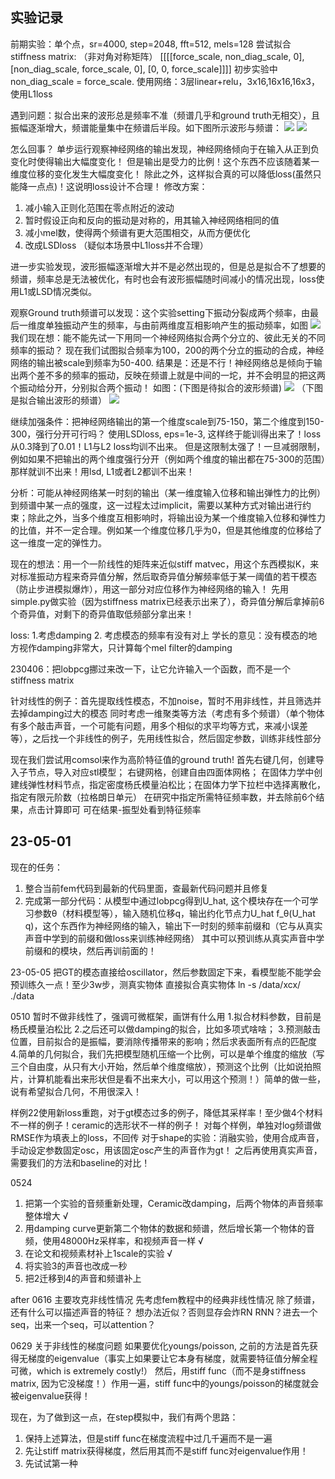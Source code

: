 ## 实验记录
前期实验：单个点，sr=4000, step=2048, fft=512, mels=128
尝试拟合stiffness matrix: （非对角对称矩阵）
        [[[[force_scale, non_diag_scale, 0],
        [non_diag_scale, force_scale, 0],
        [0, 0, force_scale]]]]
初步实验中 non_diag_scale = force_scale.
使用网络：3层linear+relu，3x16,16x16,16x3，使用L1loss

遇到问题：拟合出来的波形总是频率不准（频谱几乎和ground truth无相交），且振幅逐渐增大，频谱能量集中在频谱后半段。如下图所示波形与频谱：
![](notes/images/exp4.png)
![](notes/images/exp5.png)

怎么回事？
单步运行观察神经网络的输出发现，神经网络倾向于在输入从正到负变化时使得输出大幅度变化！
但是输出是受力的比例！这个东西不应该随着某一维度位移的变化发生大幅度变化！
除此之外，这样拟合真的可以降低loss(虽然只能降一点点)！这说明loss设计不合理！
修改方案：
1. 减小输入正则化范围在零点附近的波动
2. 暂时假设正向和反向的振动是对称的，用其输入神经网络相同的值
3. 减小mel数，使得两个频谱有更大范围相交，从而方便优化 
4. 改成LSDloss （疑似本场景中L1loss并不合理）

进一步实验发现，波形振幅逐渐增大并不是必然出现的，但是总是拟合不了想要的频谱，频率总是无法被优化，有时也会有波形振幅随时间减小的情况出现，loss使用L1或LSD情况类似。

观察Ground truth频谱可以发现：这个实验setting下振动分裂成两个频率，由最后一维度单独振动产生的频率，与由前两维度互相影响产生的振动频率，如图
![](notes/images/exp3.png)
我们现在想：能不能先试一下用同一个神经网络拟合两个分立的、彼此无关的不同频率的振动？
现在我们试图拟合频率为100，200的两个分立的振动的合成，神经网络的输出被scale到频率为50-400.
结果是：还是不行！神经网络总是倾向于输出两个差不多的频率的振动，反映在频谱上就是中间的一坨，并不会明显的把这两个振动给分开，分别拟合两个振动！
如图：(下图是待拟合的波形频谱)
![](notes/images/exp1.png)
（下图是拟合输出波形的频谱）
![](notes/images/exp2.png)

继续加强条件：把神经网络输出的第一个维度scale到75-150，第二个维度到150-300，强行分开可行吗？
使用LSDloss, eps=1e-3, 这样终于能训得出来了！loss从0.3降到了0.01！L1与L2 loss均训不出来。
但是这限制太强了！一旦减弱限制，例如如果不把输出的两个维度强行分开（例如两个维度的输出都在75-300的范围）那样就训不出来！用lsd, L1或者L2都训不出来！

分析：可能从神经网络某一时刻的输出（某一维度输入位移和输出弹性力的比例）到频谱中某一点的强度，这一过程太过implicit，需要以某种方式对输出进行约束；除此之外，当多个维度互相影响时，将输出设为某一个维度输入位移和弹性力的比值，并不一定合理。例如某一个维度位移几乎为0，但是其他维度的位移给了这一维度一定的弹性力。


现在的想法：用一个一阶线性的矩阵来近似stiff matvec，用这个东西模拟K，来对标准振动方程来奇异值分解，然后取奇异值分解频率低于某一阈值的若干模态（防止步进模拟爆炸），用这一部分对应位移作为神经网络的输入！
先用simple.py做实验（因为stiffness matrix已经表示出来了），奇异值分解后拿掉前6个奇异值，对剩下的奇异值取低频部分拿出来！

loss: 1.考虑damping 2. 考虑模态的频率有没有对上
学长的意见：没有模态的地方视作damping非常大，只计算每个mel filter的damping

230406：把lobpcg挪过来改一下，让它允许输入一个函数，而不是一个stiffness matrix


针对线性的例子：首先提取线性模态，不加noise，暂时不用非线性，并且筛选并去掉damping过大的模态
同时考虑一维聚类等方法（考虑有多个频谱）（单个物体有多个敲击声音，一个可能有问题，用多个相似的求平均等方式，来减小误差等），之后找一个非线性的例子，先用线性拟合，然后固定参数，训练非线性部分



现在我们尝试用comsol来作为高阶特征值的ground truth!
首先右键几何，创建导入子节点，导入对应stl模型；
右键网格，创建自由四面体网格；
在固体力学中创建线弹性材料节点，指定密度杨氏模量泊松比；在固体力学下拉栏中选择离散化，指定有限元阶数（拉格朗日单元）
在研究中指定所需特征频率数，并去除前6个结果，点击计算即可
可在结果-振型处看到特征频率

## 23-05-01
现在的任务：
1. 整合当前fem代码到最新的代码里面，查最新代码问题并且修复
2. 完成第一部分代码：从模型中通过lobpcg得到U_hat, 这个模块存在一个可学习参数θ（材料模型等），输入随机位移q，输出约化节点力U_hat f_θ(U_hat q)，这个东西作为神经网络的输入，输出下一时刻的频率前缀和（它与从真实声音中学到的前缀和做loss来训练神经网络）
其中可以预训练从真实声音中学前缀和的模块，然后再训前面的！


23-05-05
把GT的模态直接给oscillator，然后参数固定下来，看模型能不能学会
预训练久一点！至少3w步，测真实物体
直接拟合真实物体
ln -s /data/xcx/ ./data

0510
暂时不做非线性了，强调可微框架，画饼有什么用
1.拟合材料参数，目前是杨氏模量泊松比
2.之后还可以做damping的拟合，比如多项式啥啥；
3.预测敲击位置，目前拟合的是振幅，要消除传播带来的影响；然后求表面所有点的匹配度
4.简单的几何拟合，我们先把模型随机压缩一个比例，可以是单个维度的缩放（写三个自由度，从只有大小开始，然后单个维度缩放），预测这个比例（比如说拍照片，计算机能看出来形状但是看不出来大小，可以用这个预测！）简单的做一些，说有希望拟合几何，不用很深入！

样例22使用新loss重跑，对于gt模态过多的例子，降低其采样率！至少做4个材料不一样的例子！ceramic的选形状不一样的例子！
对每个样例，单独对log频谱做RMSE作为填表上的loss，不回传
对于shape的实验：消融实验，使用合成声音，手动设定参数固定osc，用该固定osc产生的声音作为gt！
之后再使用真实声音，需要我们的方法和baseline的对比！

0524 
1. 把第一个实验的音频重新处理，Ceramic改damping，后两个物体的声音频率整体增大 √
2. 用damping curve更新第二个物体的数据和频谱，然后增长第一个物体的音频，使用48000Hz采样率，和视频声音一样 √
3. 在论文和视频素材补上1scale的实验 √
4. 将实验3的声音也改成一秒
5. 把2迁移到4的声音和频谱补上

after
0616
主要攻克非线性情况
先考虑fem教程中的经典非线性情况
除了频谱，还有什么可以描述声音的特征？
想办法近似？否则显存会炸RN
RNN？进去一个seq，出来一个seq，可以attention？


0629
关于非线性的梯度问题
如果要优化youngs/poisson, 之前的方法是首先获得无梯度的eigenvalue（事实上如果要让它本身有梯度，就需要特征值分解全程可微，which is extremely costly!）
然后，用stiff func（而不是身stiffness matrix, 因为它没梯度！）作用一遍，stiff func中的youngs/poisson的梯度就会被eigenvalue获得！

现在，为了做到这一点，在step模拟中，我们有两个思路：
1. 保持上述算法，但是stiff func在梯度流程中过几千遍而不是一遍
2. 先让stiff matrix获得梯度，然后用其而不是stiff func对eigenvalue作用！
3. 先试试第一种



